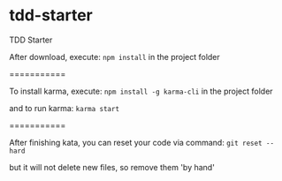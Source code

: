 tdd-starter
===========

TDD Starter

After download, execute:
`npm install`
in the project folder

===========

To install karma, execute:
`npm install -g karma-cli`
in the project folder

and to run karma:
`karma start`

===========

After finishing kata, you can reset your code via command:
`git reset --hard`

but it will not delete new files, so remove them 'by hand'

